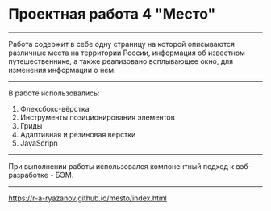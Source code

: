 # Проектная работа 4 "Место"
***
Работа содержит в себе одну страницу на которой описываются различные места на территории России, информация об известном путешественнике, а также реализовано всплывающее окно, для изменения информации о нем.
***
В работе использовались:
1. Флексбокс-вёрстка
2. Инструменты позиционирования элементов
3. Гриды
4. Адаптивная и резиновая верстки
5. JavaScripn
***
При выполнении работы использовался компонентный подход к вэб-разработке - БЭМ.
***
<https://r-a-ryazanov.github.io/mesto/index.html>